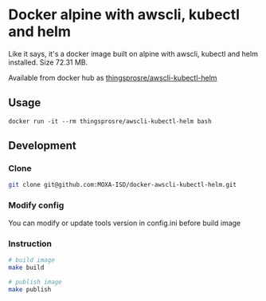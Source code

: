# Docker alpine with awscli, kubectl and helm

Like it says, it's a docker image built on alpine with awscli, kubectl and helm installed. Size 72.31 MB.

Available from docker hub as [thingsprosre/awscli-kubectl-helm](https://hub.docker.com/r/thingsprosre/awscli-kubectl-helm/)

## Usage

    docker run -it --rm thingsprosre/awscli-kubectl-helm bash

## Development

### Clone

```bash
git clone git@github.com:MOXA-ISD/docker-awscli-kubectl-helm.git
```

### Modify config

You can modify or update tools version in config.ini before build image

### Instruction

```bash
# build image
make build

# publish image
make publish
```